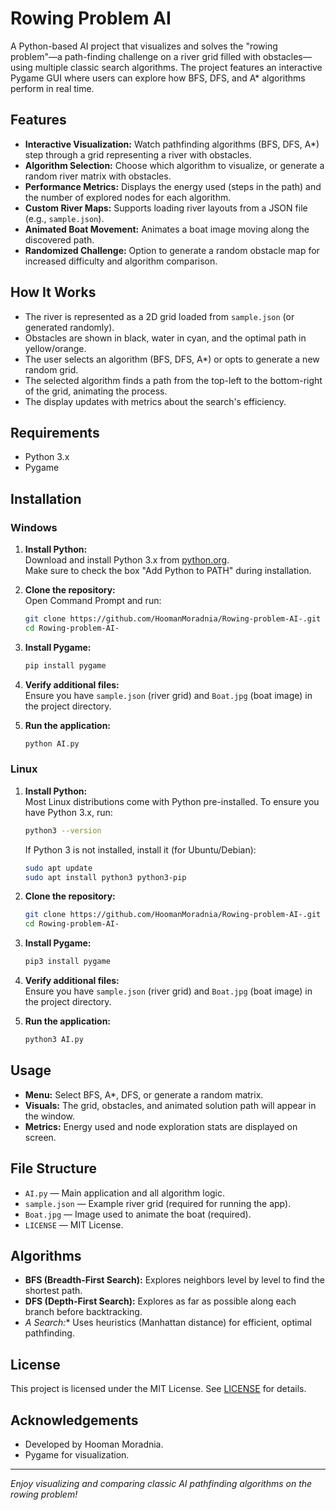 # Rowing Problem AI

A Python-based AI project that visualizes and solves the "rowing problem"—a path-finding challenge on a river grid filled with obstacles—using multiple classic search algorithms. The project features an interactive Pygame GUI where users can explore how BFS, DFS, and A* algorithms perform in real time.

## Features

- **Interactive Visualization:** Watch pathfinding algorithms (BFS, DFS, A*) step through a grid representing a river with obstacles.
- **Algorithm Selection:** Choose which algorithm to visualize, or generate a random river matrix with obstacles.
- **Performance Metrics:** Displays the energy used (steps in the path) and the number of explored nodes for each algorithm.
- **Custom River Maps:** Supports loading river layouts from a JSON file (e.g., `sample.json`).
- **Animated Boat Movement:** Animates a boat image moving along the discovered path.
- **Randomized Challenge:** Option to generate a random obstacle map for increased difficulty and algorithm comparison.

## How It Works

- The river is represented as a 2D grid loaded from `sample.json` (or generated randomly).
- Obstacles are shown in black, water in cyan, and the optimal path in yellow/orange.
- The user selects an algorithm (BFS, DFS, A*) or opts to generate a new random grid.
- The selected algorithm finds a path from the top-left to the bottom-right of the grid, animating the process.
- The display updates with metrics about the search's efficiency.

## Requirements

- Python 3.x
- Pygame

## Installation

### Windows

1. **Install Python:**  
   Download and install Python 3.x from [python.org](https://www.python.org/downloads/windows/).  
   Make sure to check the box "Add Python to PATH" during installation.

2. **Clone the repository:**  
   Open Command Prompt and run:
   ```bash
   git clone https://github.com/HoomanMoradnia/Rowing-problem-AI-.git
   cd Rowing-problem-AI-
   ```

3. **Install Pygame:**  
   ```bash
   pip install pygame
   ```

4. **Verify additional files:**  
   Ensure you have `sample.json` (river grid) and `Boat.jpg` (boat image) in the project directory.

5. **Run the application:**  
   ```bash
   python AI.py
   ```

### Linux

1. **Install Python:**  
   Most Linux distributions come with Python pre-installed. To ensure you have Python 3.x, run:
   ```bash
   python3 --version
   ```

   If Python 3 is not installed, install it (for Ubuntu/Debian):
   ```bash
   sudo apt update
   sudo apt install python3 python3-pip
   ```

2. **Clone the repository:**  
   ```bash
   git clone https://github.com/HoomanMoradnia/Rowing-problem-AI-.git
   cd Rowing-problem-AI-
   ```

3. **Install Pygame:**  
   ```bash
   pip3 install pygame
   ```

4. **Verify additional files:**  
   Ensure you have `sample.json` (river grid) and `Boat.jpg` (boat image) in the project directory.

5. **Run the application:**  
   ```bash
   python3 AI.py
   ```

## Usage

- **Menu:** Select BFS, A*, DFS, or generate a random matrix.
- **Visuals:** The grid, obstacles, and animated solution path will appear in the window.
- **Metrics:** Energy used and node exploration stats are displayed on screen.

## File Structure

- `AI.py` — Main application and all algorithm logic.
- `sample.json` — Example river grid (required for running the app).
- `Boat.jpg` — Image used to animate the boat (required).
- `LICENSE` — MIT License.

## Algorithms

- **BFS (Breadth-First Search):** Explores neighbors level by level to find the shortest path.
- **DFS (Depth-First Search):** Explores as far as possible along each branch before backtracking.
- **A* Search:** Uses heuristics (Manhattan distance) for efficient, optimal pathfinding.

## License

This project is licensed under the MIT License. See [LICENSE](LICENSE) for details.

## Acknowledgements

- Developed by Hooman Moradnia.
- Pygame for visualization.

---
*Enjoy visualizing and comparing classic AI pathfinding algorithms on the rowing problem!*
